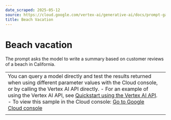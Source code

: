 ```yaml
---
date_scraped: 2025-05-12
source: https://cloud.google.com/vertex-ai/generative-ai/docs/prompt-gallery/samples/write_and_generate_beach_vacation
title: Beach Vacation
---
```


# Beach vacation 

The prompt asks the model to write a summary based on customer reviews of a beach in California.

| | |
| --- | --- |
| You can query a model directly and test the results returned when using different parameter values with the Cloud console, or by calling the Vertex AI API directly. - For an example of using the Vertex AI API, see [Quickstart using the Vertex AI API](../../start/quickstarts/api-quickstart.md). - To view this sample in the Cloud console: [Go to Google Cloud console](https://console.cloud.google.com/vertex-ai/generative/language/prompt-examples/Beach%20vacation) | |
| | | | --- | | **System instructions** | | | You are an AI writing assistant. You will help write a summary based on customer reviews found in relevant information about a beach in California. Furthermore, you must only use the positive feedback from these reviews. The response must mention "cerulean water". The response must exclude any mention of the words purple, orange, tall, short, dolphin, fish, whale, work, computer and bored. The summary must be no more than 200 words. The response must be in bold. The response must be fun and inclusive. The response must be split into 2 paragraphs. The response must have a title encapsulating the summary. Do not hallucinate. Do not use the internet. | Prompt Freeform Customer Reviews: 1. Terrible beach, but nice weather - Heather It was a gorgeous day, and I had a nice tan after. But the beach was full of plastic. Not very nice. There should be a cleanup service or something. 2. Awesome place - Martin I am so happy I found this cool beach. It had the nicest sand and was pretty wide, and I almost felt like I had a private section all to myself. I will bring my friends with me next time, for sure. 3. Just okay! - Hans The beach is fine. The weather was fine. The water was fine. Just okay, really. A big plus was the little cafe nearby for snacks and drinks. 4. I loved it, so coming back - Brian I absolutely adore this beautiful beach. I've been here so many times that I thought I should finally leave a review. A few things that I love the most are how lovely the people who come here are, how attentive the lifeguards are, and not least, the perfect temperature of the ocean. It's safe for anyone with children, and there's always some activity to tag along with. Response A California Beach Dream: Fun in the Sun! **Get ready for some fun in the sun! Customer reviews rave about this awesome beach, highlighting its beautiful, wide expanse of sand. Many reviewers felt they had a private section all to themselves, making it a perfect spot for relaxation and socializing. The cerulean water is praised for its perfect temperature, making it safe and enjoyable for everyone, including families with children. The friendly atmosphere and attentive lifeguards add to the overall positive experience.** **Beyond the pristine beach itself, the convenience of a nearby cafe is a definite plus, offering snacks and drinks to enhance your beach day. Reviewers consistently mention the lovely people they encountered, creating a welcoming and inclusive environment for all visitors. Prepare for a memorable beach experience filled with joy, relaxation, and fantastic company!** | | | | | --- | --- | | **Model:** | gemini-1.5-flash-002 | | **Temperature:** | 0.2 | | **Max output tokens:** | 8192 | | **TopK:** | 40.0 | | **TopP:** | 0.95 | |